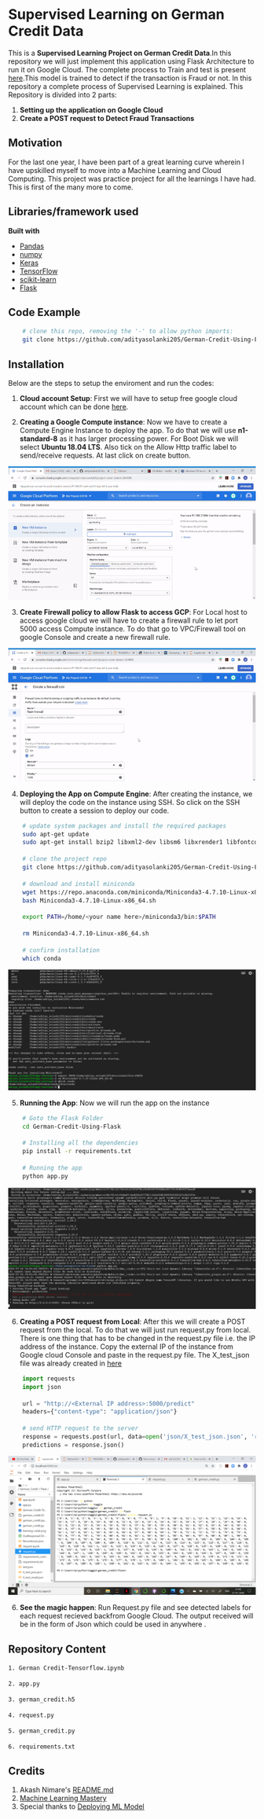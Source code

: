 # Supervised Learning on German Credit Data

This is a **Supervised Learning Project on German Credit Data**.In this repository we will just implement this application using Flask Architecture to run it on Google Cloud. The complete process to Train and test is present [here](https://github.com/adityasolanki205/German-Credit).This model is trained to detect if the transaction is Fraud or not. In this repository a complete process of Supervised Learning is explained. This Repository is divided into 2 parts:

1. **Setting up the application on Google Cloud**
2. **Create a POST request to Detect Fraud Transactions**


## Motivation
For the last one year, I have been part of a great learning curve wherein I have upskilled myself to move into a Machine Learning and Cloud Computing. This project was practice project for all the learnings I have had. This is first of the many more to come. 
 

## Libraries/framework used

<b>Built with</b>
- [Pandas](https://pandas.pydata.org/)
- [numpy](https://numpy.org/)
- [Keras](https://keras.io/)
- [TensorFlow](https://www.tensorflow.org/)
- [scikit-learn](https://scikit-learn.org/stable/)
- [Flask](https://flask.palletsprojects.com/en/1.1.x/)


## Code Example

```bash
    # clone this repo, removing the '-' to allow python imports:
    git clone https://github.com/adityasolanki205/German-Credit-Using-Flask.git
```

## Installation

Below are the steps to setup the enviroment and run the codes:

1. **Cloud account Setup**: First we will have to setup free google cloud account which can be done [here](https://cloud.google.com/free). 

2. **Creating a Google Compute instance**: Now we have to create a Compute Engine Instance to deploy the app. To do that we will use **n1-standard-8** as it has larger processing power. For Boot Disk we will select **Ubuntu 18.04 LTS**. Also tick on the Allow Http traffic label to send/receive requests. At last click on create button.

![](images/compute_instance.gif)

3. **Create Firewall policy to allow Flask to access GCP**: For Local host to access google cloud we will have to
create a firewall rule to let port 5000 access Compute instance. To do that go to VPC/Firewall tool on google Console and create a new firewall rule.

![](images/firewall.gif)

4. **Deploying the App on Compute Engine**: After creating the instance, we will deploy the code on the instance using SSH. So click on the SSH button to create a session to deploy our code.

```bash
    # update system packages and install the required packages
    sudo apt-get update
    sudo apt-get install bzip2 libxml2-dev libsm6 libxrender1 libfontconfig1
    
    # clone the project repo
    git clone https://github.com/adityasolanki205/German-Credit-Using-Flask.git
    
    # download and install miniconda
    wget https://repo.anaconda.com/miniconda/Miniconda3-4.7.10-Linux-x86_64.sh
    bash Miniconda3-4.7.10-Linux-x86_64.sh
    
    export PATH=/home/<your name here>/miniconda3/bin:$PATH
    
    rm Miniconda3-4.7.10-Linux-x86_64.sh
    
    # confirm installation
    which conda
```
![](images/startup.jpg)

5. **Running the App**:  Now we will run the app on the instance

```bash
    # Goto the Flask Folder
    cd German-Credit-Using-Flask
    
    # Installing all the dependencies
    pip install -r requirements.txt
    
    # Running the app 
    python app.py
```
![](images/application.jpg)

6. **Creating a POST request from Local**: After this we will create a POST request from the local. To do that we will just run request.py from local. There is one thing that has to be changed in the request.py file i.e. the IP address of the instance. Copy the external IP of the instance from Google cloud Console and paste in the request.py file. The X_test_json file was already created in [here](https://github.com/adityasolanki205/German-Credit-Using-Flask/blob/master/German%20Credit-TensorFlow.ipynb)

```python
    import requests
    import json

    url = "http://<External IP address>:5000/predict"
    headers={"content-type": "application/json"}

    # send HTTP request to the server
    response = requests.post(url, data=open('json/X_test_json.json', 'rb'), headers=headers)
    predictions = response.json()
```
![](images/request.jpg)

6. **See the magic happen**: Run Request.py file and see detected labels for each request recieved backfrom Google Cloud. The output received will be in the form of Json which could be used in anywhere .



## Repository Content

    1. German Credit-Tensorflow.ipynb

    2. app.py
    
    3. german_credit.h5    
    
    4. request.py
    
    5. german_credit.py
    
    6. requirements.txt
    

## Credits
1. Akash Nimare's [README.md](https://gist.github.com/akashnimare/7b065c12d9750578de8e705fb4771d2f#file-readme-md)
2. [Machine Learning Mastery](https://machinelearningmastery.com/imbalanced-classification-of-good-and-bad-credit/)
3. Special thanks to [Deploying ML Model](https://towardsdatascience.com/deploying-a-custom-ml-prediction-service-on-google-cloud-ae3be7e6d38f)

